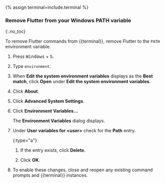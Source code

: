 {% assign terminal=include.terminal %}

### Remove Flutter from your Windows PATH variable
{:.no_toc}

To remove Flutter commands from {{terminal}},
remove Flutter to the `PATH` environment variable.

1. Press <kbd>Windows</kbd> + <kbd>S</kbd>.

1. Type `environment`.

1. When **Edit the system environment variables** displays
   as the **Best match**, click **Open** under
   **Edit the system environment variables**.

1. Click **About**.

1. Click **Advanced System Settings**.

1. Click **Environment Variables...**

   The **Environment Variables** dialog displays.

1. Under **User variables for \<user\>** check for the **Path** entry.

   {:type="a"}
   1. If the entry exists, click **Delete**.

   1. Click **OK**.

1. To enable these changes,
   close and reopen any existing command prompts and {{terminal}} instances.
